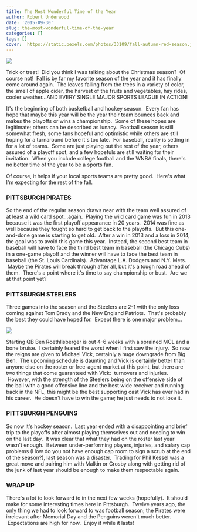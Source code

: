 ```yaml
---
title: The Most Wonderful Time of the Year
author: Robert Underwood
date: '2015-09-30'
slug: the-most-wonderful-time-of-the-year
categories: []
tags: []
cover:  https://static.pexels.com/photos/33109/fall-autumn-red-season.jpg
---
```


![](https://static.pexels.com/photos/33109/fall-autumn-red-season.jpg)

Trick or treat!  Did you think I was talking about the Christmas season?  Of course not!  Fall is by far my favorite season of the year and it has finally come around again.  The leaves falling from the trees in a variety of color, the smell of apple cider, the harvest of the fruits and vegetables, hay rides, cooler weather...AND EVERY SINGLE MAJOR SPORTS LEAGUE IN ACTION!

It's the beginning of both basketball and hockey season.  Every fan has hope that maybe this year will be the year their team bounces back and makes the playoffs or wins a championship.  Some of these hopes are legitimate; others can be described as lunacy.  Football season is still somewhat fresh, some fans hopeful and optimistic while others are still hoping for a turnaround before it's too late.  For baseball, reality is setting in for a lot of teams.  Some are just playing out the rest of the year, others assured of a playoff spot, and a few hopefuls are still waiting for their invitation.  When you include college football and the WNBA finals, there's no better time of the year to be a sports fan.

Of course, it helps if your local sports teams are pretty good.  Here's what I'm expecting for the rest of the fall.

### PITTSBURGH PIRATES

So the end of the regular season draws near with the team well assured of at least a wild card spot...again.  Playing the wild card game was fun in 2013 because it was the first playoff appearance in 20 years.  2014 was fine as well because they fought so hard to get back to the playoffs.  But this one-and-done game is starting to get old.  After a win in 2013 and a loss in 2014, the goal was to avoid this game this year.  Instead, the second best team in baseball will have to face the third best team in baseball (the Chicago Cubs) in a one-game playoff and the winner will have to face the best team in baseball (the St. Louis Cardinals).  Advantage L.A. Dodgers and N.Y. Mets.  Maybe the Pirates will break through after all, but it's a tough road ahead of them.  There's a point where it's time to say championship or bust.  Are we at that point yet?

### PITTSBURGH STEELERS


Three games into the season and the Steelers are 2-1 with the only loss coming against Tom Brady and the New England Patriots.  That's probably the best they could have hoped for.  Except there is one major problem...

![](http://www.dailyherald.com/storyimage/DA/20150927/sports/309279888/AR/0/AR-309279888.jpg)

Starting QB Ben Roethlisberger is out 4-6 weeks with a sprained MCL and a bone bruise.  I certainly feared the worst when I first saw the injury.  So now the reigns are given to Michael Vick, certainly a huge downgrade from Big Ben.  The upcoming schedule is daunting and Vick is certainly better than anyone else on the roster or free-agent market at this point, but there are two things that come guaranteed with Vick:  turnovers and injuries.  However, with the strength of the Steelers being on the offensive side of the ball with a good offensive line and the best wide receiver and running back in the NFL, this might be the best supporting cast Vick has ever had in his career.  He doesn't have to win the game; he just needs to not lose it.

### PITTSBURGH PENGUINS

So now it's hockey season.  Last year ended with a disappointing and brief trip to the playoffs after almost playing themselves out and needing to win on the last day.  It was clear that what they had on the roster last year wasn't enough.  Between under-performing players, injuries, and salary cap problems (How do you not have enough cap room to sign a scrub at the end of the season?), last season was a disaster.  Trading for Phil Kessel was a great move and pairing him with Malkin or Crosby along with getting rid of the junk of last year should be enough to make them respectable again.

### WRAP UP

There's a lot to look forward to in the next few weeks (hopefully).  It should make for some interesting times here in Pittsburgh.  Twelve years ago, the only thing we had to look forward to was football season; the Pirates were irrelevant after Memorial Day and the Penguins weren't much better.  Expectations are high for now.  Enjoy it while it lasts!
